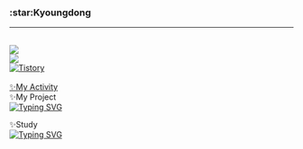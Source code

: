 <!--
Profile
-Name
-Number of Visit
-Tistory link
-solved ac profile

-My Activity
-My Project
--Link1
--etc.
-Study
--link1
--etc.
-->


<H3>:star:Kyoungdong</H3>
<hr>
<div align="left">
<br>
<a href="https://github.com/iamkyoungdong"><img src="https://hits.seeyoufarm.com/api/count/incr/badge.svg?url=https%3A%2F%2Fgithub.com%2Fiamkyoungdong&count_bg=%23000000&title_bg=%23000000&icon=github.svg&icon_color=%23FFFFFF&title=hits&edge_flat=false"/></a> <br>
<a href="https://solved.ac/iamkyoungdong"><img src="http://mazassumnida.wtf/api/mini/generate_badge?boj=iamkyoungdong"/></a> <br>
<a href = "https://iamkyoungdong.tistory.com/"> <img alt="Tistory" src ="https://img.shields.io/badge/Tistory-white.svg?&style=for-the-badge"/></a> <br>

</div>
<div align="left">
<br>
<a href="https://github.com/iamkyoungdong/iamkyoungdong/blob/main/ActivityLog.md" target="_blank">✨My Activity</a>
<br>
✨My Project
<br>
<a href="https://git.io/typing-svg"><img src="https://readme-typing-svg.demolab.com?font=Roboto&size=15&pause=1000&color=000000&width=300&height=30&lines=To+be+continue.+.+." alt="Typing SVG" /></a>
  
✨Study
<br>
<a href="https://git.io/typing-svg"><img src="https://readme-typing-svg.demolab.com?font=Roboto&size=15&pause=1000&color=000000&width=300&height=30&lines=To+be+continue.+.+." alt="Typing SVG" /></a>
</div>
